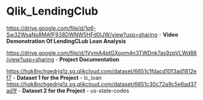 # Qlik_LendingClub
https://drive.google.com/file/d/1p6-Sw32WsaNs8MAfF938DWNW5HFd0IJW/view?usp=sharing - **Video Demonstration Of LendingCLub Loan Analysis**

https://drive.google.com/file/d/1VymA4ptGXopm4n3TWDnk7as9zpVLWd88/view?usp=sharing - **Project Documentation**

https://hqk8nchgedrjq1z.sg.qlikcloud.com/dataset/6651c1fdacd10f3ad1812ef7 - **Dataset 1 for the Project** - lc_loan
https://hqk8nchgedrjq1z.sg.qlikcloud.com/dataset/6651c30c72a9c5e6ad37ad1f - **Dataset 2 for the Project** - us-state-codes

